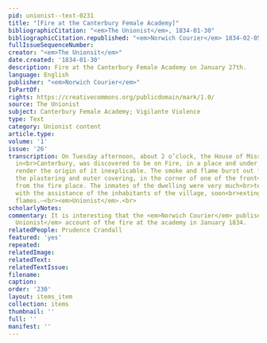 ```yaml
---
pid: unionist--text-0231
title: "[Fire at the Canterbury Female Academy]"
bibliographicCitation: "<em>The Unionist</em>, 1834-01-30"
bibliographicCitation.republished: "<em>Norwich Courier</em> 1834-02-05"
fullIssueSequenceNumber: 
creator: "<em>The Unionsit</em>"
date.created: '1834-01-30'
description: Fire at the Canterbury Female Academy on January 27th.
language: English
publisher: "<em>Norwich Courier</em>"
IsPartOf: 
rights: https://creativecommons.org/publicdomain/mark/1.0/
source: The Unionist
subject: Canterbury Female Academy; Vigilante Violence
type: Text
category: Unionist content
article.type: 
volume: '1'
issue: '26'
transcription: On Tuesday afternoon, about 2 o’clock, the House of Miss Crandall,
  in<br>Canterbury, was discovered to be on Fire, in a place and under circumstances<br>which
  render the origin of it inexplicable. The smoke and flame burst out from<br>between
  the plastering and outer covering, in the corner of one of the front<br>rooms, farthest
  from the fire place. The inmates of the dwelling were very much<br>terrified, but
  with the assistance of the inhabitants of the village, soon<br>extinguished the
  flames.—<br><em>Unionist</em>.<br>
scholarlyNotes: 
commentary: It is interesting that the <em>Norwich Courier</em> publisehd <em>The
  Unionist</em> account of the fire at the academy in January 1834.
relatedPeople: Prudence Crandall
featured: 'yes'
repeated: 
relatedImage: 
relatedText: 
relatedTextIssue: 
filename: 
caption: 
order: '230'
layout: items_item
collection: items
thumbnail: ''
full: ''
manifest: ''
---
```

